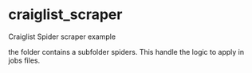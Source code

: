 # craiglist_scraper
Craiglist Spider scraper example

the folder contains a subfolder spiders. This handle the logic to apply in jobs files.
